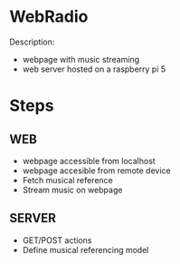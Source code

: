 # WebRadio

Description:
- webpage with music streaming
- web server hosted on a raspberry pi 5

# Steps

## WEB
- webpage accessible from localhost
- webpage accesible from remote device
- Fetch musical reference
- Stream music on webpage

## SERVER
- GET/POST actions
- Define musical referencing model